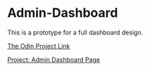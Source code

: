 # Admin-Dashboard
This is a prototype for a full dashboard design.

[The Odin Project Link](https://www.theodinproject.com/)

[Project: Admin Dashboard Page](https://www.theodinproject.com/lessons/node-path-intermediate-html-and-css-admin-dashboard)


